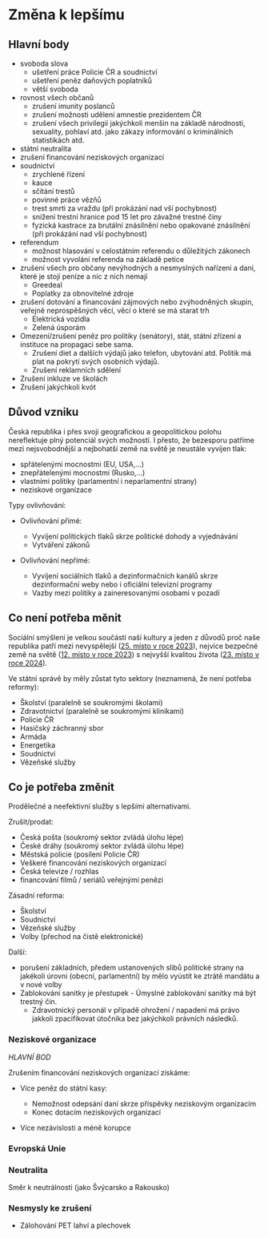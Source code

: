 # Změna k lepšímu

## Hlavní body

-   svoboda slova
    -   ušetření práce Policie ČR a soudnictví
    -   ušetření peněz daňových poplatníků
    -   větší svoboda
-   rovnost všech občanů
    -   zrušení imunity poslanců
    -   zrušení možnosti udělení amnestie prezidentem ČR
    -   zrušení všech privilegií jakýchkoli menšin na základě národnosti, sexuality, pohlaví atd. jako zákazy informování o kriminálních statistikách atd.
-   státní neutralita
-   zrušení financování neziskových organizací
-   soudnictví
    -   zrychlené řízení
    -   kauce
    -   sčítání trestů
    -   povinné práce vězňů
    -   trest smrti za vraždu (při prokázání nad vší pochybnost)
    -   snížení trestní hranice pod 15 let pro závažné trestné činy
    -   fyzická kastrace za brutální znásilnění nebo opakované znásilnění (při prokázání nad vší pochybnost)
-   referendum
    -   možnost hlasování v celostátním referendu o důležitých zákonech
    -   možnost vyvolání referenda na základě petice
-   zrušení všech pro občany nevýhodných a nesmyslných nařízení a daní, které je stojí peníze a nic z nich nemají
    -   Greedeal
    -   Poplatky za obnovitelné zdroje
-   zrušení dotování a financování zájmových nebo zvýhodněných skupin, veřejně neprospěšných věcí, věcí o které se má starat trh
    -   Elektrická vozidla
    -   Zelená úsporám
-   Omezení/zrušení peněz pro politiky (senátory), stát, státní zřízení a instituce na propagaci sebe sama.
    -   Zrušení diet a dalších výdajů jako telefon, ubytování atd. Politik má plat na pokrytí svých osobních výdajů.
    -   Zrušení reklamních sdělení
-   Zrušení inkluze ve školách
-   Zrušení jakýchkoli kvót

## Důvod vzniku

Česká republika i přes svoji geografickou a geopolitickou polohu nereflektuje plný potenciál svých možností. I přesto, že bezesporu patříme mezi nejsvobodnější a nejbohatší země na světě je neustále vyvíjen tlak:

-   spřátelenými mocnostmi (EU, USA,...)
-   znepřátelenými mocnostmi (Rusko,...)
-   vlastními politiky (parlamentní i neparlamentní strany)
-   neziskové organizace

Typy ovlivňování:

-   Ovlivňování přímé:

    -   Vyvíjení politických tlaků skrze politické dohody a vyjednávání
    -   Vytváření zákonů

-   Ovlivňování nepřímé:

    -   Vyvíjení sociálních tlaků a dezinformačních kanálů skrze dezinformační weby nebo i oficiální televizní programy
    -   Vazby mezi politiky a zaineresovanými osobami v pozadí

## Co není potřeba měnit

Sociální smýšlení je velkou součástí naší kultury a jeden z důvodů proč naše republika patří mezi nevyspělejší ([25. místo v roce 2023](https://gfmag.com/data/non-economic-data/most-advanced-countries-in-the-world/)), nejvíce bezpečné země na světě ([12. místo v roce 2023](https://worldpopulationreview.com/country-rankings/safest-countries-in-the-world)) s nejvyšší kvalitou života ([23. místo v roce 2024](https://www.numbeo.com/quality-of-life/rankings_by_country.jsp)).

Ve státní správě by měly zůstat tyto sektory (neznamená, že není potřeba reformy):

-   Školství (paralelně se soukromými školami)
-   Zdravotnictví (paralelně se soukromými klinikami)
-   Policie ČR
-   Hasičský záchranný sbor
-   Armáda
-   Energetika
-   Soudnictví
-   Vězeňské služby

## Co je potřeba změnit

Prodělečné a neefektivní služby s lepšími alternativami.

Zrušit/prodat:

-   Česká pošta (soukromý sektor zvládá úlohu lépe)
-   České dráhy (soukromý sektor zvládá úlohu lépe)
-   Městská policie (posílení Policie ČR)
-   Veškeré financování neziskových organizací
-   Česká televize / rozhlas
-   financování filmů / seriálů veřejnými penězi

Zásadní reforma:

-   Školství
-   Soudnictví
-   Vězeňské služby
-   Volby (přechod na čistě elektronické)

Další:

-   porušení základních, předem ustanovených slibů politické strany na jakékoli úrovni (obecní, parlamentní) by mělo vyústit ke ztrátě mandátu a v nové volby
-   Zablokování sanitky je přestupek - Úmyslné zablokování sanitky má být trestný čin.
    -  Zdravotnický personál v případě ohrožení / napadení má právo jakkoli zpacifikovat útočníka bez jakýchkoli právních následků.

### Neziskové organizace

_HLAVNÍ BOD_

Zrušením financování neziskových organizací získáme:

-   Více peněz do státní kasy:

    -   Nemožnost odepsání daní skrze příspěvky neziskovým organizacím
    -   Konec dotacím neziskových organizací

-   Více nezávislosti a méně korupce

### Evropská Unie

### Neutralita

Směr k neutrálnosti (jako Švýcarsko a Rakousko)

### Nesmysly ke zrušení

-  Zálohování PET lahví a plechovek
